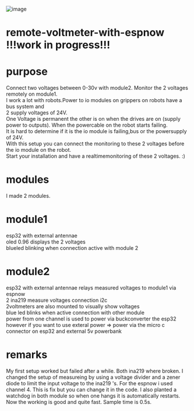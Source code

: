![image](https://github.com/user-attachments/assets/52304627-868e-4aef-a64e-d8dc5ba9e61f)


# remote-voltmeter-with-espnow !!!work in progress!!!
# purpose
Connect two voltages between 0-30v with module2. Monitor the 2 voltages remotely on module1.<br />
I work a lot with robots.Power to io modules on grippers on robots have a bus system and<br />
2 supply voltages of 24V. <br />
One Voltage is permanent the other is on when the drives are on (supply power to outputs). When the powercable on the robot starts failing.<br />
It is hard to determine if it is the io module is failing,bus or the powersupply of 24V.<br />
With this setup you can connect the monitoring to these 2 voltages before the io module on the robot. <br />
Start your installation and have a realtimemonitoring of these 2 voltages. :)<br />
# modules
I made 2 modules.<br />
# module1
esp32 with external antennae<br />
oled 0.96 displays the 2 voltages<br />
blueled blinking when connection active with module 2<br />
# module2 
esp32 with external antennae relays measured voltages to module1 via espnow<br />
2 ina219 measure voltages connection i2c<br />
2voltmeters are also mounted to visually show voltages<br />
blue led blinks when active connection with other module<br />
power from one channel is used to power via buckconverter the esp32<br />
however if you want to use exteral power => power via the micro c connector on esp32 and external 5v powerbank<br />
# remarks
My first setup worked but failed after a while. Both ina219 where broken. 
I changed the setup of measureing by using a voltage divider and a zener diode to limit the input voltage to the ina219 's.
For the espnow i used channel 4. This is fix but you can change it in the code.
I also planted a watchdog in both module so when one hangs it is automatically restarts.
Now the working is good and quite fast. Sample time is 0.5s.





